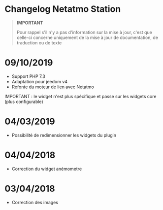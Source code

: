 # Changelog Netatmo Station

>**IMPORTANT**
>
>Pour rappel s'il n'y a pas d'information sur la mise à jour, c'est que celle-ci concerne uniquement de la mise à jour de documentation, de traduction ou de texte

# 09/10/2019

- Support PHP 7.3
- Adaptation pour jeedom v4
- Refonte du moteur de lien avec Netatmo

IMPORTANT : le widget n'est plus spécifique et passe sur les widgets core (plus configurable)

# 04/03/2019

- Possibilité de redimensionner les widgets du plugin

# 04/04/2018

- Correction du widget anémometre

# 03/04/2018

- Correction des images
